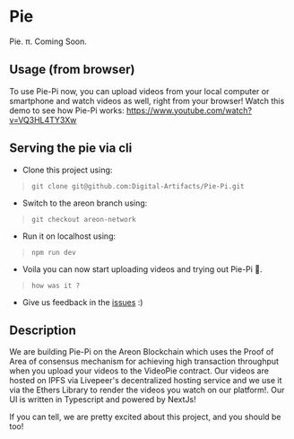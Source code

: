 # Pie
Pie.  π. Coming Soon.

## Usage (from browser)
To use Pie-Pi now, you can upload videos from your local computer or smartphone and watch videos as well, right from your browser! Watch this demo to see how Pie-Pi works: https://www.youtube.com/watch?v=VQ3HL4TY3Xw

## Serving the pie via cli 
- Clone this project using:
> ```git clone git@github.com:Digital-Artifacts/Pie-Pi.git```
- Switch to the areon branch using:
> ```git checkout areon-network```
- Run it on localhost using:
> ```npm run dev```
- Voila you can now start uploading videos and trying out Pie-Pi 🎉. 
> ```how was it ?```
- Give us feedback in the [issues](https://github.com/Digital-Artifacts/Pie-Pi/issues) :)

## Description
We are building Pie-Pi on the Areon Blockchain which uses the Proof of Area of consensus mechanism for achieving high transaction throughput when you upload your videos to the VideoPie contract. Our videos are hosted on IPFS via Livepeer's decentralized hosting service and we use it via the Ethers Library to render the videos you watch on our platform!. Our UI is written in Typescript and powered by NextJs!

If you can tell, we are pretty excited about this project, and you should be too!

